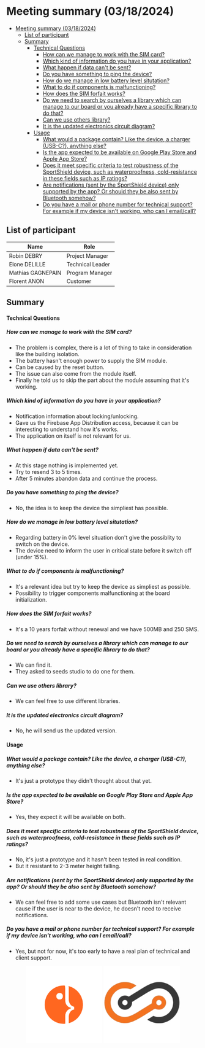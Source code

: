 # Meeting summary (03/18/2024)

- [Meeting summary (03/18/2024)](#meeting-summary-03182024)
  - [List of participant](#list-of-participant)
  - [Summary](#summary)
      - [Technical Questions](#technical-questions)
        - [How can we manage to work with the SIM card?](#how-can-we-manage-to-work-with-the-sim-card)
        - [Which kind of information do you have in your application?](#which-kind-of-information-do-you-have-in-your-application)
        - [What happen if data can't be sent?](#what-happen-if-data-cant-be-sent)
        - [Do you have something to ping the device?](#do-you-have-something-to-ping-the-device)
        - [How do we manage in low battery level situtation?](#how-do-we-manage-in-low-battery-level-situtation)
        - [What to do if components is malfunctioning?](#what-to-do-if-components-is-malfunctioning)
        - [How does the SIM forfait works?](#how-does-the-sim-forfait-works)
        - [Do we need to search by ourselves a library which can manage to our board or you already have a specific library to do that?](#do-we-need-to-search-by-ourselves-a-library-which-can-manage-to-our-board-or-you-already-have-a-specific-library-to-do-that)
        - [Can we use others library?](#can-we-use-others-library)
        - [It is the updated electronics circuit diagram?](#it-is-the-updated-electronics-circuit-diagram)
      - [Usage](#usage)
        - [What would a package contain? Like the device, a charger (USB-C?), anything else?](#what-would-a-package-contain-like-the-device-a-charger-usb-c-anything-else)
        - [Is the app expected to be available on Google Play Store and Apple App Store?](#is-the-app-expected-to-be-available-on-google-play-store-and-apple-app-store)
        - [Does it meet specific criteria to test robustness of the SportShield device, such as waterproofness, cold-resistance in these fields such as IP ratings?](#does-it-meet-specific-criteria-to-test-robustness-of-the-sportshield-device-such-as-waterproofness-cold-resistance-in-these-fields-such-as-ip-ratings)
        - [Are notifications (sent by the SportShield device) only supported by the app? Or should they be also sent by Bluetooth somehow?](#are-notifications-sent-by-the-sportshield-device-only-supported-by-the-app-or-should-they-be-also-sent-by-bluetooth-somehow)
        - [Do you have a mail or phone number for technical support? For example if my device isn't working, who can I email/call?](#do-you-have-a-mail-or-phone-number-for-technical-support-for-example-if-my-device-isnt-working-who-can-i-emailcall)


## List of participant

| Name              | Role             |
| ----------------- | ---------------- |
| Robin DEBRY       | Project Manager  |
| Elone DELILLE     | Technical Leader |
| Mathias GAGNEPAIN | Program Manager  |
| Florent ANON      | Customer         |

## Summary 

#### Technical Questions

##### How can we manage to work with the SIM card?
- The problem is complex, there is a lot of thing to take in consideration like the building isolation.
- The battery hasn't enough power to supply the SIM module.
- Can be caused by the reset button.
- The issue can also come from the module itself.
- Finally he told us to skip the part about the module assuming that it's working.

##### Which kind of information do you have in your application?
- Notification information about locking/unlocking.
- Gave us the Firebase App Distribution access, because it can be interesting to understand how it's works.
- The application on itself is not relevant for us.

##### What happen if data can't be sent? 
- At this stage nothing is implemented yet.
- Try to resend 3 to 5 times.
- After 5 minutes abandon data and continue the process.

##### Do you have something to ping the device?
- No, the idea is to keep the device the simpliest has possible.

##### How do we manage in low battery level situtation?
- Regarding battery in 0% level situation don't give the possiblity to switch on the device.
- The device need to inform the user in critical state before it switch off (under 15%).

##### What to do if components is malfunctioning?
- It's a relevant idea but try to keep the device as simpliest as possible.
- Possibility to trigger components malfunctioning at the board initialization.

##### How does the SIM forfait works?
- It's a 10 years forfait without renewal and we have 500MB and 250 SMS.

##### Do we need to search by ourselves a library which can manage to our board or you already have a specific library to do that?
- We can find it.
- They asked to seeds studio to do one for them.

##### Can we use others library?
- We can feel free to use different libraries.

##### It is the updated electronics circuit diagram?
- No, he will send us the updated version.

#### Usage

##### What would a package contain? Like the device, a charger (USB-C?), anything else?
- It's just a prototype they didn't thought about that yet.

##### Is the app expected to be available on Google Play Store and Apple App Store?
- Yes, they expect it will be available on both.

##### Does it meet specific criteria to test robustness of the SportShield device, such as waterproofness, cold-resistance in these fields such as IP ratings?
- No, it's just a prototype and it hasn't been tested in real condition.
- But it resistant to 2-3 meter height falling.

##### Are notifications (sent by the SportShield device) only supported by the app? Or should they be also sent by Bluetooth somehow?
- We can feel free to add some use cases but Bluetooth isn't relevant cause if the user is near to the device, he doesn't need to receive notifications.

##### Do you have a mail or phone number for technical support? For example if my device isn't working, who can I email/call?
- Yes, but not for now, it's too early to have a real plan of technical and client support.

<div align="center">
  <a href="https://algosup.com"><img alt="ALGOSUP Logo" src="../Functional/Img/ALGOSUP-logo.png" style="max-height:200px"></a>
  <a href="https://www.corisinnovation.com/"><img alt="Coris Innovation Logo" src="../Functional/Img/Coris-innovation-logo.png" style="max-height:200px"></a>
</div>